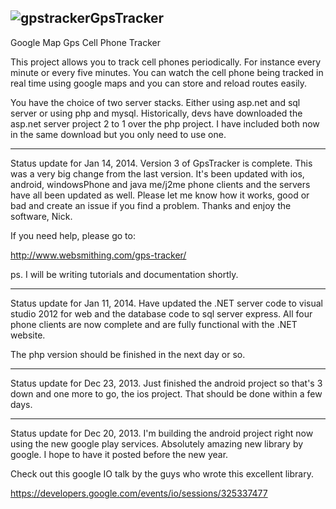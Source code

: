 ![gpstracker](https://raw2.github.com/nickfox/GpsTracker/master/gpstracker_small.png)GpsTracker
-------------

Google Map Gps Cell Phone Tracker

This project allows you to track cell phones periodically. For instance every minute or every five minutes. You can watch the cell phone being tracked in real time using google maps and you can store and reload routes easily.

You have the choice of two server stacks. Either using asp.net and sql server or using php and mysql. Historically, devs have downloaded the asp.net server project 2 to 1 over the php project. I have included both now in the same download but you only need to use one.

*************

Status update for Jan 14, 2014. Version 3 of GpsTracker is complete. This was a very big change from the last version. It's been updated with ios, android, windowsPhone and java me/j2me phone clients and the servers have all been updated as well. Please let me know how it works, good or bad and create an issue if you find a problem. Thanks and enjoy the software, Nick.

If you need help, please go to:

http://www.websmithing.com/gps-tracker/


ps. I will be writing tutorials and documentation shortly.

*************

Status update for Jan 11, 2014. Have updated the .NET server code to visual studio 2012 for web and the database code to sql server express. All four phone clients are now complete and are fully functional with the .NET website.

The php version should be finished in the next day or so.

*************

Status update for Dec 23, 2013. Just finished the android project so that's 3 down and one more to go, the ios project. That should be done within a few days.

*************

Status update for Dec 20, 2013. I'm building the android project right now using the new google play services. Absolutely amazing new library by google. I hope to have it posted before the new year.

Check out this google IO talk by the guys who wrote this excellent library.

https://developers.google.com/events/io/sessions/325337477

